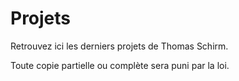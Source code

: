 Projets
=======

Retrouvez ici les derniers projets de Thomas Schirm.

Toute copie partielle ou complète sera puni par la loi.
